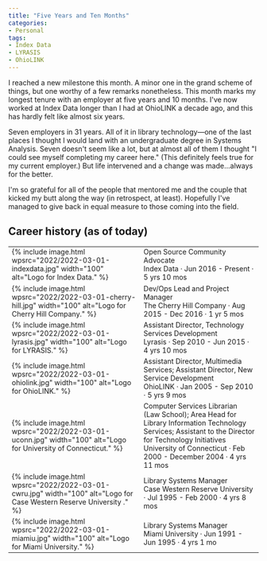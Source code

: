 ```yaml
---
title: "Five Years and Ten Months"
categories:
- Personal
tags:
- Index Data
- LYRASIS
- OhioLINK
---
```


I reached a new milestone this month. 
A minor one in the grand scheme of things, but one worthy of a few remarks nonetheless. 
This month marks my longest tenure with an employer at five years and 10 months. 
I've now worked at Index Data longer than I had at OhioLINK a decade ago, and this has hardly felt like almost six years. 

Seven employers in 31 years. 
All of it in library technology—one of the last places I thought I would land with an undergraduate degree in Systems Analysis. 
Seven doesn't seem like a lot, but at almost all of them I thought "I could see myself completing my career here." 
(This definitely feels true for my current employer.) 
But life intervened and a change was made...always for the better. 

I'm so grateful for all of the people that mentored me and the couple that kicked my butt along the way (in retrospect, at least). 
Hopefully I've managed to give back in equal measure to those coming into the field.


## Career history (as of today)
<table style="font-size:inherit;border-bottom:0px;">
<tr>
<td>
{% include image.html wpsrc="2022/2022-03-01-indexdata.jpg" width="100" alt="Logo for Index Data." %} 
</td>
<td>
Open Source Community Advocate<br>
Index Data · Jun 2016 - Present · 5 yrs 10 mos
</td>
</tr>

<tr>
<td>
{% include image.html wpsrc="2022/2022-03-01-cherry-hill.jpg" width="100" alt="Logo for Cherry Hill Company." %} 
</td>
<td>
Dev/Ops Lead and Project Manager<br>
The Cherry Hill Company · Aug 2015 - Dec 2016 · 1 yr 5 mos
</td>
</tr>

<tr>
<td>
{% include image.html wpsrc="2022/2022-03-01-lyrasis.jpg" width="100" alt="Logo for LYRASIS." %} 
</td>
<td>
Assistant Director, Technology Services Development<br>
Lyrasis · Sep 2010 - Jun 2015 · 4 yrs 10 mos
</td>
</tr>

<tr>
<td>
{% include image.html wpsrc="2022/2022-03-01-ohiolink.jpg" width="100" alt="Logo for OhioLINK." %} 
</td>
<td>
Assistant Director, Multimedia Services; Assistant Director, New Service Development<br>
OhioLINK · Jan 2005 - Sep 2010 · 5 yrs 9 mos
</td>
</tr>

<tr>
<td>
{% include image.html wpsrc="2022/2022-03-01-uconn.jpg" width="100" alt="Logo for University of Connecticut." %} 
</td>
<td>
Computer Services Librarian (Law School); Area Head for Library Information Technology Services; Assistant to the Director for Technology Initiatives<br>
University of Connecticut · Feb 2000 - December 2004 · 4 yrs 11 mos
</td>
</tr>

<tr>
<td>
{% include image.html wpsrc="2022/2022-03-01-cwru.jpg" width="100" alt="Logo for Case Western Reserve University ." %} 
</td>
<td>
Library Systems Manager<br>
Case Western Reserve University · Jul 1995 - Feb 2000 · 4 yrs 8 mos</td>
</tr>

<tr>
<td>
{% include image.html wpsrc="2022/2022-03-01-miamiu.jpg" width="100" alt="Logo for Miami University." %} 
</td>
<td>
Library Systems Manager<br>
Miami University · Jun 1991 - Jun 1995 · 4 yrs 1 mo
</td>
</tr>

</table>
